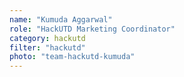 ```yaml
---
name: "Kumuda Aggarwal"
role: "HackUTD Marketing Coordinator"
category: hackutd
filter: "hackutd"
photo: "team-hackutd-kumuda"
---
```


